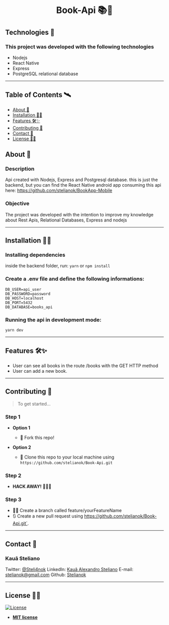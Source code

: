 <h1 align="center"> Book-Api 📚📖  </h1>

 
## Technologies :rocket: 
### This project was developed with the following technologies

- Nodejs
- React Native
- Express
- PostgreSQL relational database


---



## Table of Contents 🛰

- [About 📖](#About)
- [Installation 👷‍♂️](#Installation)
- [Features 🛠✨](#Features)
- [Contributing 🤗](#Contributing)
- [Contact 💼](#Contact)
- [License 👨‍⚖️](#License)


## About 📖

### Description
Api created with Nodejs, Express and Postgresql database.
this is just the backend, but you can find the React Native android app consuming this api here: 
https://github.com/stelianok/BookApp-Mobile
### Objective
The project was developed with the intention to improve my knowledge about Rest Apis, Relational Databases, Express and nodejs

---

## Installation 👷‍♂️

### Installing dependencies
inside the backend folder, run:
`yarn` or `npm install`

### Create a .env file and define the following informations:

```
DB_USER=api_user 
DB_PASSWORD=password
DB_HOST=localhost
DB_PORT=5432
DB_DATABASE=books_api
```
### Running the api in development mode:
`yarn dev` 


---

## Features 🛠✨

- User can see all books in the route /books with   the GET  HTTP method
- User can add a new book.

---

## Contributing 🤗

> To get started...

### Step 1

- **Option 1**
    - 🍴 Fork this repo!

- **Option 2**
    - 👯 Clone this repo to your local machine using `https://github.com/stelianok/Book-Api.git`

### Step 2

- **HACK AWAY!** 🔨🔨🔨

### Step 3
- 🐱‍💻 Create a branch called feature/yourFeatureName
- 🔃 Create a new pull request using <a href="https://github.com/stelianok/Book-Api.git" target="_blank">https://github.com/stelianok/Book-Api.git`</a>.


---

## Contact 💼

### Kauã Steliano

Twitter:
[@Steli4nok](https://twitter.com/Steli4nok)
LinkedIn:
[Kauã Alexandro Steliano](https://www.linkedin.com/in/kauã-steliano-107620181/)
E-mail:
stelianok@gmail.com
Github: 
[Stelianok](https://github.com/stelianok)

---

## License 👨‍⚖️

[![License](http://img.shields.io/:license-mit-blue.svg?style=flat-square)](http://badges.mit-license.org)

- **[MIT license](http://opensource.org/licenses/mit-license.php)**
